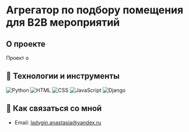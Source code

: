 # Агрегатор по подбору помещения для B2B мероприятий 

## О проекте 

Проект о 

## :space_invader: Технологии и инструменты

![Python](https://img.shields.io/badge/Python-090909?style=for-the-badge&logo=Python&logoColor=fee442)
![HTML](https://img.shields.io/badge/HTML-090909?style=for-the-badge&logo=html5&logoColor=e44d26)
![CSS](https://img.shields.io/badge/CSS-090909?style=for-the-badge&logo=css3&logoColor=5B69BB)
![JavaScript](https://img.shields.io/badge/Java-090909?style=for-the-badge&logo=openjdk&logoColor=5B69BB)
![Django](https://img.shields.io/badge/Django-090909?style=for-the-badge&logo=django&logoColor=white)




## :iphone: Как связаться со мной 

- Email: ladygin.anastasia@yandex.ru 
